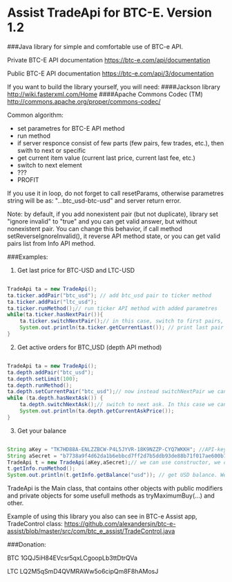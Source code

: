 Assist TradeApi for BTC-E. Version 1.2
====================================

###Java library for  simple and comfortable use of BTC-e API.

Private BTC-E API documentation https://btc-e.com/api/documentation

Public BTC-E API documentation https://btc-e.com/api/3/documentation


If you want to build the library yourself, you will need:
####Jackson library http://wiki.fasterxml.com/Home
####Apache Commons Codec (TM) http://commons.apache.org/proper/commons-codec/


Common algorithm:

- set parametres for BTC-E API method
- run method
- if server responce consist of few parts (few pairs, few trades, etc.), then swith to next or specific
- get current item value (current last price, current last fee, etc.)
- switch to next element
- ???
- PROFIT

If you use it in loop, do not forget to call resetParams, otherwise parametres string will be as: "...btc_usd-btc-usd" and server return error. 

Note: by default, if you add nonexistent pair (but not duplicate), library set "ignore invalid" to "true" and you can get valid answer, but without nonexistent pair. You can change this behavior, if call method setReverseIgnoreInvalid(), it reverse API method state, or you can get valid pairs list from Info API method.

###Examples:

1) Get last price for BTC-USD and LTC-USD

```java

TradeApi ta = new TradeApi(); 
ta.ticker.addPair("btc_usd"); // add btc_usd pair to ticker method
ta.ticker.addPair("ltc_usd");
ta.ticker.runMethod();// run ticker API method with added parametres
while(ta.ticker.hasNextPair()){
	ta.ticker.switchNextPair();// in this case, switch to first pairs, i.e. btc_usd, for the next iteration it will be ltc_usd
	System.out.println(ta.ticker.getCurrentLast()); // print last pair for current pair
}
```

2) Get active orders for BTC_USD (depth API method)

```java

TradeApi ta = new TradeApi();
ta.depth.addPair("btc_usd");
ta.depth.setLimit(100);
ta.depth.runMethod();
ta.depth.setCurrentPair("btc_usd");// now instead switchNextPair we can use this method, but switchNextPair works too
while (ta.depth.hasNextAsk()) {
	ta.depth.switchNextAsk();// switch to next ask. In this case we can switch pairs and can switch asks and bids for each pair
	System.out.println(ta.depth.getCurrentAskPrice());
}
```

3) Get your balance

```java

String aKey = "TK7HD88A-ENLZZBCW-P4L5JYVR-18K9NZZP-CYQ7WKKH"; //API-key
String aSecret = "b7738a9f4d62da1b6ebbcd7ff2d7b5ddb93de88b71f017ae600b7ab3ed5b7015"; //SECRET-key
TradeApi t = new TradeApi(aKey,aSecret);// we can use constructor, we can use empty constructor and after that t.setKeys(...) and so on.
t.getInfo.runMethod();
System.out.println(t.getInfo.getBalance("usd")); // get USD balance. We can get currency list with getCurrencyList()
```

TradeApi is the Main class, that contains other objects with public modifiers and private objects for some usefull methods as tryMaximumBuy(...) and other.

Example of using this library you also can see in BTC-e Assist app, TradeControl class: https://github.com/alexandersjn/btc-e-assist/blob/master/src/com/btc_e_assist/TradeControl.java

###Donation:


BTC 1GQJ5iH84EVcsr5qxLCgoopLb3ttDtrQVa


LTC LQ2M5qSmD4QVMRAWw5o6cipQm8F8hAMosJ
